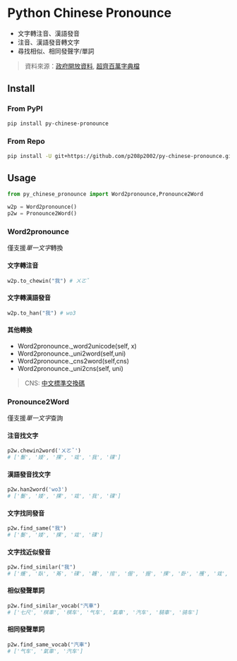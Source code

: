 # Python Chinese Pronounce
- 文字轉注音、漢語發音
- 注音、漢語發音轉文字
- 尋找相似、相同發聲字/單詞

> 資料來源：[政府開放資料](https://data.gov.tw/dataset/5961), [超齊百萬字典檔](https://github.com/samejack/sc-dictionary)

## Install
### From PyPI
```sh
pip install py-chinese-pronounce
```
### From Repo
```sh
pip install -U git+https://github.com/p208p2002/py-chinese-pronounce.git
```
## Usage
```python
from py_chinese_pronounce import Word2pronounce,Pronounce2Word

w2p = Word2pronounce()
p2w = Pronounce2Word()
```
### Word2pronounce
僅支援*單一文字*轉換
#### 文字轉注音
```python
w2p.to_chewin("我") # ㄨㄛˇ
```
#### 文字轉漢語發音
```python
w2p.to_han("我") # wo3
```

#### 其他轉換
- Word2pronounce._word2unicode(self, x)
- Word2pronounce._uni2word(self,uni)
- Word2pronounce._cns2word(self,cns)
- Word2pronounce._uni2cns(self, uni)
> CNS: [中文標準交換碼](https://www.cns11643.gov.tw/index.jsp)

### Pronounce2Word
僅支援*單一文字*查詢

#### 注音找文字 
```python
p2w.chewin2word('ㄨㄛˇ') 
# ['䰀', '婑', '捰', '㦱', '我', '䂺']
```

#### 漢語發音找文字
```python
p2w.han2word('wo3')
# ['䰀', '婑', '捰', '㦱', '我', '䂺']
```

#### 文字找同發音
```python
p2w.find_same("我")
# ['䰀', '婑', '捰', '㦱', '䂺']
```

#### 文字找近似發音
```python
p2w.find_similar("我")
# ['蠖', '臥', '䇶', '䂺', '䪝', '捾', '偓', '握', '捰', '卧', '雘', '㦱', '濣', '䠎', '楃', '沃', '渥', '䁊', '涴', '幄', '龌', '㓇', '矱', '斡', '㠛', '肟', '齷', '仴', '䰀', '婑', '喔', '腛', '䀑']
```

#### 相似發聲單詞
```python
p2w.find_similar_vocab("汽車")
# ['七尺', '棋車', '棋车', '气车', '氣車', '汽车', '騎車', '骑车']
```

#### 相同發聲單詞
```python
p2w.find_same_vocab("汽車")
# ['气车', '氣車', '汽车']
```